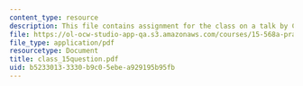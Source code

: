 ```yaml
---
content_type: resource
description: This file contains assignment for the class on a talk by CEO of TCS.
file: https://ol-ocw-studio-app-qa.s3.amazonaws.com/courses/15-568a-practical-information-technology-management-spring-2005/b52330133330b9c05ebea929195b95fb_class_15question.pdf
file_type: application/pdf
resourcetype: Document
title: class_15question.pdf
uid: b5233013-3330-b9c0-5ebe-a929195b95fb
---
```

